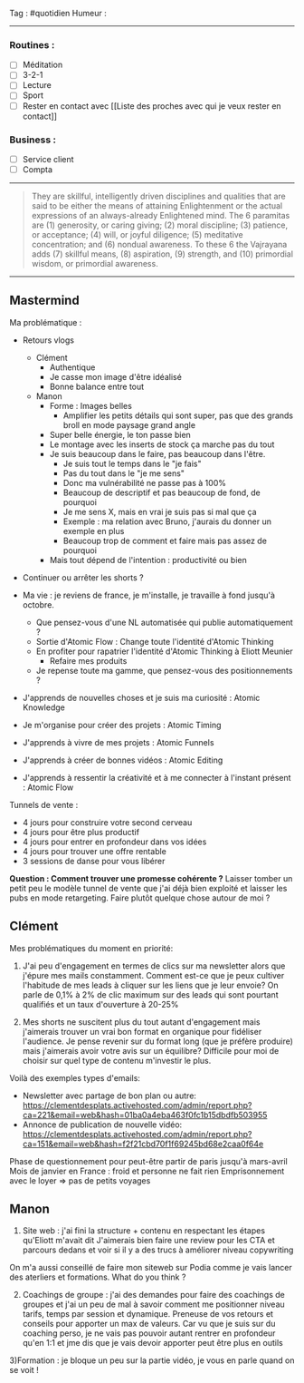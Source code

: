 Tag : #quotidien 
Humeur : 
***

### Routines : 
- [ ] Méditation
- [ ] 3-2-1
- [ ] Lecture
- [ ] Sport
- [ ] Rester en contact avec [[Liste des proches avec qui je veux rester en contact]]

### Business : 
- [ ] Service client 
- [ ] Compta 

***
> They are skillful, intelligently driven disciplines and qualities that are said to be either the means of attaining Enlightenment or the actual expressions of an always-already Enlightened mind. The 6 paramitas are (1) generosity, or caring giving; (2) moral discipline; (3) patience, or acceptance; (4) will, or joyful diligence; (5) meditative concentration; and (6) nondual awareness. To these 6 the Vajrayana adds (7) skillful means, (8) aspiration, (9) strength, and (10) primordial wisdom, or primordial awareness.
***

## Mastermind 
Ma problématique : 
- Retours vlogs
	- Clément 
		- Authentique 
		- Je casse mon image d'être idéalisé
		- Bonne balance entre tout 
	- Manon
		- Forme : Images belles
			- Amplifier les petits détails qui sont super, pas que des grands broll en mode paysage grand angle
		- Super belle énergie, le ton passe bien
		- Le montage avec les inserts de stock ça marche pas du tout 
		- Je suis beaucoup dans le faire, pas beaucoup dans l'être.
			- Je suis tout le temps dans le "je fais"
			- Pas du tout dans le "je me sens"
			- Donc ma vulnérabilité ne passe pas à 100%
			- Beaucoup de descriptif et pas beaucoup de fond, de pourquoi 
			- Je me sens X, mais en vrai je suis pas si mal que ça 
			- Exemple : ma relation avec Bruno, j'aurais du donner un exemple en plus 
			- Beaucoup trop de comment et faire mais pas assez de pourquoi 
		- Mais tout dépend de l'intention : productivité ou bien  
- Continuer ou arrêter les shorts ? 
- Ma vie : je reviens de france, je m'installe, je travaille à fond jusqu'à octobre. 
	- Que pensez-vous d'une NL automatisée qui publie automatiquement ?
	- Sortie d'Atomic Flow : Change toute l'identité d'Atomic Thinking
	- En profiter pour rapatrier l'identité d'Atomic Thinking à Eliott Meunier
		- Refaire mes produits
	- Je repense toute ma gamme, que pensez-vous des positionnements ? 

-   J'apprends de nouvelles choses et je suis ma curiosité : Atomic Knowledge 
-   Je m'organise pour créer des projets : Atomic Timing
-   J'apprends à vivre de mes projets : Atomic Funnels 
-   J'apprends à créer de bonnes vidéos : Atomic Editing 
-   J'apprends à ressentir la créativité et à me connecter à l'instant présent : Atomic Flow

Tunnels de vente : 
- 4 jours pour construire votre second cerveau
- 4 jours pour être plus productif 
- 4 jours pour entrer en profondeur dans vos idées 
- 4 jours pour trouver une offre rentable
- 3 sessions de danse pour vous libérer 

**Question : Comment trouver une promesse cohérente ?**
Laisser tomber un petit peu le modèle tunnel de vente que j'ai déjà bien exploité et laisser les pubs en mode retargeting. 
Faire plutôt quelque chose autour de moi ? 




## Clément 
Mes problématiques du moment en priorité:

1) J'ai peu d'engagement en termes de clics sur ma newsletter alors que j'épure mes mails constamment. Comment est-ce que je peux cultiver l'habitude de mes leads à cliquer sur les liens que je leur envoie? On parle de 0,1% à 2% de clic maximum sur des leads qui sont pourtant qualifiés et un taux d'ouverture à 20-25%

2) Mes shorts ne suscitent plus du tout autant d'engagement mais j'aimerais trouver un vrai bon format en organique pour fidéliser l'audience. Je pense revenir sur du format long (que je préfère produire) mais j'aimerais avoir votre avis sur un équilibre? Difficile pour moi de choisir sur quel type de contenu m'investir le plus.

Voilà des exemples types d'emails:
- Newsletter avec partage de bon plan ou autre: https://clementdesplats.activehosted.com/admin/report.php?ca=221&email=web&hash=01ba0a4eba463f0fc1b15dbdfb503955
- Annonce de publication de nouvelle vidéo: https://clementdesplats.activehosted.com/admin/report.php?ca=151&email=web&hash=f2f21cbd70f1f69245bd68e2caa0f64e


Phase de questionnement pour peut-être partir de paris jusqu'à mars-avril
Mois de janvier en France : froid et personne ne fait rien 
Emprisonnement avec le loyer => pas de petits voyages 


## Manon 
1) Site web : j'ai fini la structure + contenu en respectant les étapes qu'Eliott m'avait dit 
J'aimerais bien faire une review pour les CTA et parcours dedans et voir si il y a des trucs à améliorer niveau copywriting 

On m'a aussi conseillé de faire mon siteweb sur Podia comme je vais lancer des aterliers et formations. What do you think ?

2) Coachings de groupe : j'ai des demandes pour faire des coachings de groupes et j'ai un peu de mal à savoir comment me positionner niveau tarifs, temps par session et dynamique. Preneuse de vos retours et conseils pour apporter un max de valeurs. Car vu que je suis sur du coaching perso, je ne vais pas pouvoir autant rentrer en profondeur qu'en 1:1 et jme dis que je vais devoir apporter peut être plus en outils 

3)Formation : je bloque un peu sur la partie vidéo, je vous en parle quand on se voit !